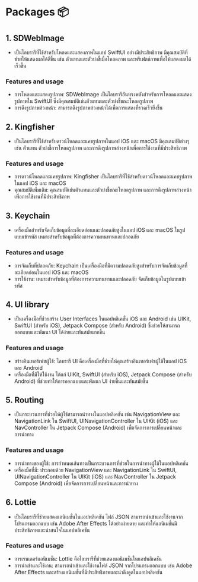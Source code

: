 # Packages 📦

## 1. SDWebImage
- เป็นไลบรารีที่ใช้สำหรับโหลดและแสดงภาพในแอป SwiftUI อย่างมีประสิทธิภาพ มีคุณสมบัติที่ช่วยให้แสดงผลได้ดีขึ้น เช่น ตัวแทนและตัวบ่งชี้เมื่อโหลดภาพ และพรีเฟตช์ภาพเพื่อให้แสดงผลได้เร็วขึ้น

### Features and usage
   * การโหลดและแสดงรูปภาพ: SDWebImage เป็นไลบรารีอันทรงพลังสำหรับการโหลดและแสดงรูปภาพใน SwiftUI ซึ่งมีคุณสมบัติเช่นตัวแทนและตัวบ่งชี้ขณะโหลดรูปภาพ
   * การดึงรูปภาพล่วงหน้า: สามารถดึงรูปภาพล่วงหน้าได้เพื่อการแสดงที่รวดเร็วยิ่งขึ้น

## 2. Kingfisher
- เป็นไลบรารีที่ใช้สำหรับดาวน์โหลดและแคชรูปภาพในแอป iOS และ macOS มีคุณสมบัติต่างๆ เช่น ตัวแทน ตัวบ่งชี้การโหลดรูปภาพ และการดึงรูปภาพล่วงหน้าเพื่อการใช้งานที่มีประสิทธิภาพ

### Features and usage
   * การดาวน์โหลดและแคชรูปภาพ: Kingfisher เป็นไลบรารีที่ใช้สำหรับดาวน์โหลดและแคชรูปภาพในแอป iOS และ macOS
   * คุณสมบัติเพิ่มเติม: คุณสมบัติเช่นตัวแทนและตัวบ่งชี้ขณะโหลดรูปภาพ และการดึงรูปภาพล่วงหน้าเพื่อการใช้งานที่มีประสิทธิภาพ

## 3. Keychain
- เครื่องมือสำหรับจัดเก็บข้อมูลที่ละเอียดอ่อนและปลอดภัยสูงในแอป iOS และ macOS ในรูปแบบเข้ารหัส เหมาะสำหรับข้อมูลที่ต้องการความทนทานและปลอดภัย

### Features and usage
   * การจัดเก็บที่ปลอดภัย: Keychain เป็นเครื่องมือที่มีความปลอดภัยสูงสำหรับการจัดเก็บข้อมูลที่ละเอียดอ่อนในแอป iOS และ macOS
   * การใช้งาน: เหมาะสำหรับข้อมูลที่ต้องการความทนทานและปลอดภัย จัดเก็บข้อมูลในรูปแบบเข้ารหัส

## 4. UI library
- เป็นเครื่องมือที่ช่วยสร้าง User Interfaces ในแอปพลิเคชั่น iOS และ Android เช่น UIKit, SwiftUI (สำหรับ iOS), Jetpack Compose (สำหรับ Android) ซึ่งช่วยให้สามารถออกแบบและพัฒนา UI ได้ง่ายและทันสมัยมากขึ้น

### Features and usage
   * สร้างอินเทอร์เฟซผู้ใช้: ไลบรารี UI คือเครื่องมือที่ช่วยให้คุณสร้างอินเทอร์เฟซผู้ใช้ในแอป iOS และ Android
   * เครื่องมือที่มีให้ใช้งาน ได้แก่ UIKit, SwiftUI (สำหรับ iOS), Jetpack Compose (สำหรับ Android) ที่ช่วยทำให้การออกแบบและพัฒนา UI ง่ายขึ้นและทันสมัยขึ้น

## 5. Routing
- เป็นกระบวนการที่ช่วยให้ผู้ใช้สามารถนำทางในแอปพลิเคชัน เช่น NavigationView และ NavigationLink ใน SwiftUI, UINavigationController ใน UIKit (iOS) และ NavController ใน Jetpack Compose (Android) เพื่อจัดการการเปลี่ยนหน้าและการนำทาง

### Features and usage
   * การนำทางของผู้ใช้: การกำหนดเส้นทางเป็นกระบวนการที่ช่วยในการนำทางผู้ใช้ในแอปพลิเคชัน
   * เครื่องมือที่มี: ประกอบด้วย NavigationView และ NavigationLink ใน SwiftUI, UINavigationController ใน UIKit (iOS) และ NavController ใน Jetpack Compose (Android) เพื่อจัดการการเปลี่ยนหน้าและการนำทาง

## 6. Lottie
- เป็นไลบรารีที่ช่วยแสดงแอนิเมชั่นในแอปพลิเคชัน ไฟล์ JSON สามารถนำเข้าและใช้งานจากโปรแกรมออกแบบ เช่น Adobe After Effects ได้อย่างง่ายดาย และทำให้แอนิเมชั่นมีประสิทธิภาพและน่าสนใจในแอปพลิเคชัน

### Features and usage
   * การเรนเดอร์แอนิเมชั่น: Lottie คือไลบรารีที่ช่วยแสดงแอนิเมชั่นในแอปพลิเคชัน
   * การนำเข้าและใช้งาน: สามารถนำเข้าและใช้งานไฟล์ JSON จากโปรแกรมออกแบบ เช่น Adobe After Effects และสร้างแอนิเมชั่นที่มีประสิทธิภาพและน่าดึงดูดในแอปพลิเคชัน
